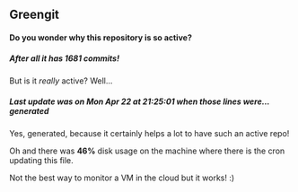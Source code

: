 ## Greengit

#### Do you wonder why this repository is so active?

##### After all it has 1681 commits!

But is it *really* active? Well...

##### Last update was on Mon Apr 22 at 21:25:01 when those lines were... generated

Yes, generated, because it certainly helps a lot to have such an active repo!

Oh and there was **46%** disk usage on the machine
where there is the cron updating this file.

Not the best way to monitor a VM in the cloud but it works! :)
